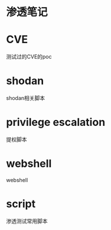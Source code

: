 ﻿# 渗透笔记

# CVE

测试过的CVE的poc

# shodan

shodan相关脚本

# privilege escalation

提权脚本

# webshell

webshell

# script

渗透测试常用脚本


